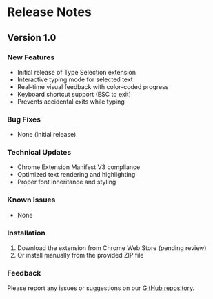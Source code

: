 # Release Notes

## Version 1.0

### New Features

- Initial release of Type Selection extension
- Interactive typing mode for selected text
- Real-time visual feedback with color-coded progress
- Keyboard shortcut support (ESC to exit)
- Prevents accidental exits while typing

### Bug Fixes

- None (initial release)

### Technical Updates

- Chrome Extension Manifest V3 compliance
- Optimized text rendering and highlighting
- Proper font inheritance and styling

### Known Issues

- None

### Installation

1. Download the extension from Chrome Web Store (pending review)
2. Or install manually from the provided ZIP file

### Feedback

Please report any issues or suggestions on our [GitHub repository](https://github.com/zerubeus/type-selection/issues).
